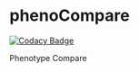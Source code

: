 # phenoCompare

[![Codacy Badge](https://api.codacy.com/project/badge/Grade/163b2cbc3dd24c55988fa0d0eea35e8e)](https://app.codacy.com/app/peter.robinson/phenoCompare?utm_source=github.com&utm_medium=referral&utm_content=monarch-initiative/phenoCompare&utm_campaign=badger)

Phenotype Compare
